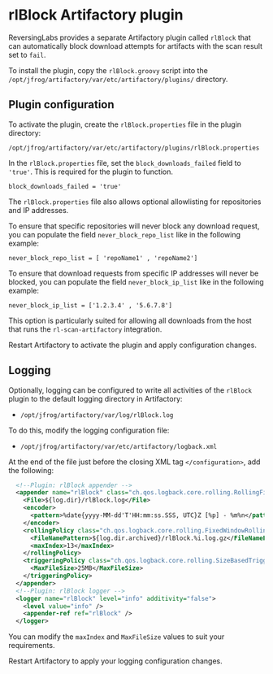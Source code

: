 # rlBlock Artifactory plugin

ReversingLabs provides a separate Artifactory plugin called `rlBlock` that can automatically block download attempts for artifacts with the scan result set to `fail`.

To install the plugin, copy the `rlBlock.groovy` script into the `/opt/jfrog/artifactory/var/etc/artifactory/plugins/` directory.


## Plugin configuration

To activate the plugin, create the `rlBlock.properties` file in the plugin directory:

```
/opt/jfrog/artifactory/var/etc/artifactory/plugins/rlBlock.properties
```

In the `rlBlock.properties` file, set the `block_downloads_failed` field to `'true'`. 
This is required for the plugin to function.

```
block_downloads_failed = 'true'
```

The `rlBlock.properties` file also allows optional allowlisting for repositories and IP addresses.

To ensure that specific repositories will never block any download request, you can populate the field `never_block_repo_list` like in the following example:

```
never_block_repo_list = [ 'repoName1' , 'repoName2']
```

To ensure that download requests from specific IP addresses will never be blocked, you can populate the field `never_block_ip_list` like in the following example:

```
never_block_ip_list = ['1.2.3.4' , '5.6.7.8']
```
    
This option is particularly suited for allowing all downloads from the host that runs the `rl-scan-artifactory` integration.

Restart Artifactory to activate the plugin and apply configuration changes.


## Logging

Optionally, logging can be configured to write all activities of the `rlBlock` plugin to the default logging directory in Artifactory:

- `/opt/jfrog/artifactory/var/log/rlBlock.log`

To do this, modify the logging configuration file:

- `/opt/jfrog/artifactory/var/etc/artifactory/logback.xml`

At the end of the file just before the closing XML tag `</configuration>`, add the following:

```xml
  <!--Plugin: rlBlock appender -->
  <appender name="rlBlock" class="ch.qos.logback.core.rolling.RollingFileAppender">
    <File>${log.dir}/rlBlock.log</File>
    <encoder>
      <pattern>%date{yyyy-MM-dd'T'HH:mm:ss.SSS, UTC}Z [%p] - %m%n</pattern>
    </encoder>
    <rollingPolicy class="ch.qos.logback.core.rolling.FixedWindowRollingPolicy">
      <FileNamePattern>${log.dir.archived}/rlBlock.%i.log.gz</FileNamePattern>
      <maxIndex>13</maxIndex>
    </rollingPolicy>
    <triggeringPolicy class="ch.qos.logback.core.rolling.SizeBasedTriggeringPolicy">
      <MaxFileSize>25MB</MaxFileSize>
    </triggeringPolicy>
  </appender>
  <!--Plugin: rlBlock logger -->
  <logger name="rlBlock" level="info" additivity="false">
    <level value="info" />
    <appender-ref ref="rlBlock" />
  </logger>
```

You can modify the `maxIndex` and `MaxFileSize` values to suit your requirements.

Restart Artifactory to apply your logging configuration changes.
